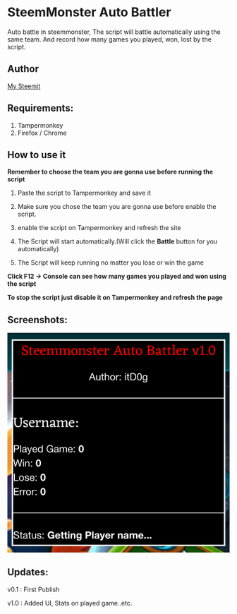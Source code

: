 # SteemMonster Auto Battler

Auto battle in steemmonster, The script will battle automatically using the same team.
And record how many games you played, won, lost by the script.

## Author

[My Steemit](https://steemit.com/@itdog)

## Requirements:

1. Tampermonkey
2. Firefox / Chrome

## How to use it

**Remember to choose the team you are gonna use before running the script**

1. Paste the script to Tampermonkey and save it

2. Make sure you chose the team you are gonna use before enable the script.

3. enable the script on Tampermonkey and refresh the site

4. The Script will start automatically.(Will click the **Battle** button for you automatically)

5. The Script will keep running no matter you lose or win the game

**Click F12 -> Console can see how many games you played and won using the script**

**To stop the script just disable it on Tampermonkey and refresh the page**

## Screenshots:

![ui](photos/ui.png)

## Updates:

v0.1 : First Publish

v1.0 : Added UI, Stats on played game..etc.
